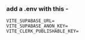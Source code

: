 ### add a .env with this -

```
VITE_SUPABASE_URL=
VITE_SUPABASE_ANON_KEY=
VITE_CLERK_PUBLISHABLE_KEY=
```
